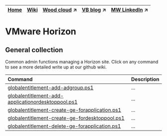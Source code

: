 |[Home](https://github.com/virtualizebrief)|[Wiki](https://github.com/virtualizebrief/home/wiki)|[Wood cloud](https://marketplace.woodcloud.one/) :arrow_upper_right:|[VB blog](https://virtualizebrief.woodcloud.one/) :arrow_upper_right:|[MW LinkedIn](https://www.linkedin.com/in/michaelcharleswood/) :arrow_upper_right:
|---|---|---|---|---|

# VMware Horizon
## General collection <br>
Common admin functions managing a Horizon site. Click on any command to see a more detailed write up at our github wiki.

| Command | Description |
| :--- | :--- |
| [globalentitlement-add-adgroup.ps1](globalentitlement-add-adgroup.ps1) | ... |
| [globalentitlement-add-applicationordesktoppool.ps1](globalentitlement-add-applicationordesktoppool.ps1) | ... |
| [globalentitlement-create-ge-forapplication.ps1](globalentitlement-create-ge-forapplication.ps1) | ... |
| [globalentitlement-create-ge-fordesktoppool.ps1](globalentitlement-create-ge-fordesktoppool.ps1) | ... |
| [globalentitlement-delete-ge-forapplication.ps1](globalentitlement-delete-ge-forapplication.ps1) | ... |
